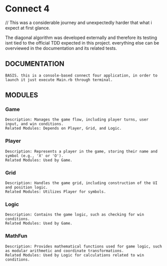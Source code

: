 # Connect 4


// This was a considerable journey and unexpectedly harder that what i expect at first glance. 

<p>The diagonal algorithm was developed externally and therefore its testing isnt tied to the official TDD expected in this project. everything else can be overviewed in the 
documentation and its related tests.<p>



## DOCUMENTATION

    BASIS. this is a console-based connect four application, in order to launch it just execute Main.rb through terminal.

## MODULES

### Game

    Description: Manages the game flow, including player turns, user input, and win conditions.
    Related Modules: Depends on Player, Grid, and Logic.

### Player

    Description: Represents a player in the game, storing their name and symbol (e.g., 'X' or 'O').
    Related Modules: Used by Game.

### Grid

    Description: Handles the game grid, including construction of the UI and position logic.
    Related Modules: Utilizes Player for symbols.

### Logic

    Description: Contains the game logic, such as checking for win conditions.
    Related Modules: Used by Game.

### MathFun

    Description: Provides mathematical functions used for game logic, such as modular arithmetic and coordinate transformations.
    Related Modules: Used by Logic for calculations related to win conditions.

